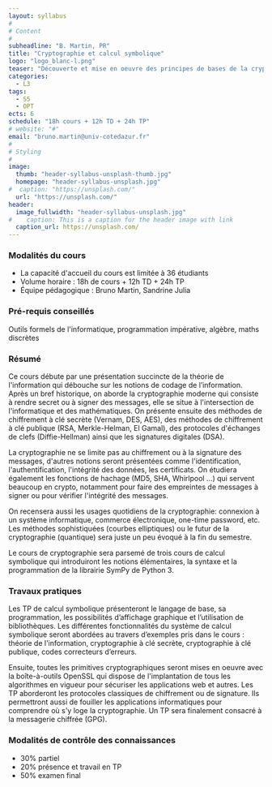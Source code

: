 ```yaml
---
layout: syllabus
#
# Content
#
subheadline: "B. Martin, PR"
title: "Cryptographie et calcul symbolique"
logo: "logo_blanc-l.png"
teaser: "Découverte et mise en oeuvre des principes de bases de la cryptographie moderne alliée à celle du calcul formel"
categories:
  - L3
tags:
  - S5
  - OPT
ects: 6
schedule: "18h cours + 12h TD + 24h TP"
# website: "#"
email: "bruno.martin@univ-cotedazur.fr"
#
# Styling
#
image:
  thumb: "header-syllabus-unsplash-thumb.jpg"
  homepage: "header-syllabus-unsplash.jpg"
#  caption: "https://unsplash.com/"
  url: "https://unsplash.com/"
header:
  image_fullwidth: "header-syllabus-unsplash.jpg"
#    caption: This is a caption for the header image with link
  caption_url: https://unsplash.com/  
---
```


### Modalités du cours
- La capacité d'accueil du cours est limitée à 36 étudiants
- Volume horaire : 18h de cours + 12h TD + 24h TP
- Équipe pédagogique : Bruno Martin, Sandrine Julia

### Pré-requis conseillés
Outils formels de l'informatique, programmation impérative, algèbre, maths discrètes

###  Résumé ###

Ce cours débute par une présentation succincte de la théorie de l'information qui débouche sur les notions de codage de l’information. Après un bref historique, on aborde la cryptographie moderne qui consiste à rendre secret ou à signer des messages, elle se situe à l'intersection de l'informatique et des mathématiques.
On présente ensuite des méthodes de chiffrement à clé secrète (Vernam, DES, AES), des méthodes de chiffrement à clé publique (RSA, Merkle-Helman, El Gamal), des protocoles d'échanges de clefs (Diffie-Hellman) ainsi que les signatures digitales (DSA).

La cryptographie ne se limite pas au chiffrement ou à la signature des messages, d'autres notions seront présentées comme l'identification,  l'authentification, l'intégrité des données, les certificats. On étudiera également les fonctions de hachage (MD5, SHA, Whirlpool …) qui servent beaucoup en crypto, notamment pour faire des empreintes de messages à signer ou pour vérifier l'intégrité des messages.

On recensera aussi les usages quotidiens de la cryptographie:  connexion à un système informatique,  commerce électronique, one-time password, etc. Les méthodes sophistiquées (courbes elliptiques) ou le futur de la cryptographie (quantique) sera juste un peu évoqué à la fin du semestre.

Le cours de cryptographie sera parsemé de trois cours de calcul symbolique qui introduiront les notions élémentaires, la syntaxe et la programmation de la librairie SymPy de Python 3.

### Travaux pratiques

Les TP de calcul symbolique présenteront le langage de base, sa programmation, les possibilités d’affichage graphique et l’utilisation de bibliothèques. Les différentes fonctionnalités du système de calcul symbolique seront abordées au travers d’exemples pris dans le cours : théorie de l'information, cryptographie à clé secrète, cryptographie à clé publique, codes correcteurs d’erreurs.

Ensuite, toutes les primitives cryptographiques seront mises en oeuvre avec la boîte-à-outils OpenSSL qui dispose de l'implantation de tous les algorithmes en vigueur pour sécuriser les applications web et autres.  Les TP aborderont les protocoles classiques de chiffrement ou de signature. Ils permettront aussi de fouiller les applications informatiques pour comprendre où s'y loge la cryptographie. Un TP sera finalement consacré à la messagerie chiffrée (GPG).

### Modalités de contrôle des connaissances
- 30% partiel
- 20% présence et travail en TP
- 50% examen final
